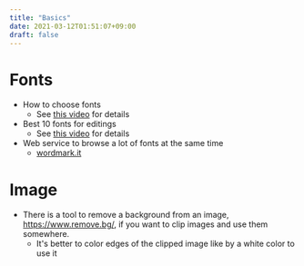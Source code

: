 ```yaml
---
title: "Basics"
date: 2021-03-12T01:51:07+09:00
draft: false
---
```


Fonts
===
* How to choose fonts
    * See [this video](https://www.youtube.com/watch?v=obZX8oIjia4) for details
* Best 10 fonts for editings
    * See [this video](https://www.youtube.com/watch?v=GThNfGkp1Dw) for details
* Web service to browse a lot of fonts at the same time
    * [wordmark.it](https://wordmark.it/)


Image
===

* There is a tool to remove a background from an image, https://www.remove.bg/, if you want to clip images and use them somewhere.
    * It's better to color edges of the clipped image like by a white color to use it
